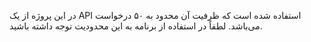 در این پروژه از یک API استفاده شده است که ظرفیت آن محدود به ۵۰ درخواست می‌باشد.
لطفاً در استفاده از برنامه به این محدودیت توجه داشته باشید.